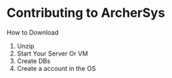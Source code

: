 Contributing to ArcherSys
==========================
How to Download

1. Unzip
2. Start Your Server Or VM
3. Create DBs
4. Create a account in the OS
